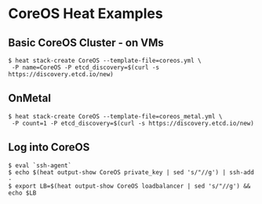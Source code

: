CoreOS Heat Examples
===============

Basic CoreOS Cluster - on VMs
--------------------------------------------

```console
$ heat stack-create CoreOS --template-file=coreos.yml \
 -P name=CoreOS -P etcd_discovery=$(curl -s https://discovery.etcd.io/new)
```

OnMetal
-------------

```console
$ heat stack-create CoreOS --template-file=coreos_metal.yml \
 -P count=1 -P etcd_discovery=$(curl -s https://discovery.etcd.io/new)
```

Log into CoreOS
------------------------
```console
$ eval `ssh-agent`
$ echo $(heat output-show CoreOS private_key | sed 's/"//g') | ssh-add -
$ export LB=$(heat output-show CoreOS loadbalancer | sed 's/"//g') && echo $LB
```